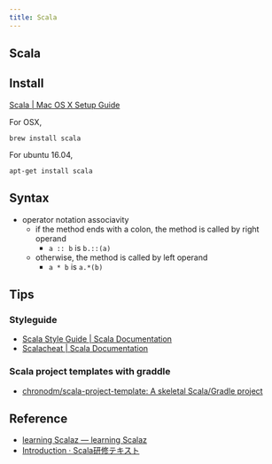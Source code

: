 ```yaml
---
title: Scala
---
```


## Scala

## Install
[Scala | Mac OS X Setup Guide](http://sourabhbajaj.com/mac-setup/Scala/README.html)

For OSX,

```
brew install scala
```

For ubuntu 16.04,

```
apt-get install scala
```

## Syntax
* operator notation associavity
    * if the method ends with a colon, the method is called by right operand
        * `a :: b` is `b.::(a)`
    * otherwise, the method is called by left operand
        * `a * b` is `a.*(b)`

## Tips

### Styleguide
* [Scala Style Guide | Scala Documentation](https://docs.scala-lang.org/style/index.html)
* [Scalacheat | Scala Documentation](https://docs.scala-lang.org/cheatsheets/index.html)


### Scala project templates with graddle
* [chronodm/scala\-project\-template: A skeletal Scala/Gradle project](https://github.com/chronodm/scala-project-template)


## Reference
* [learning Scalaz — learning Scalaz](http://eed3si9n.com/learning-scalaz/)
* [Introduction · Scala研修テキスト](https://dwango.github.io/scala_text/)

